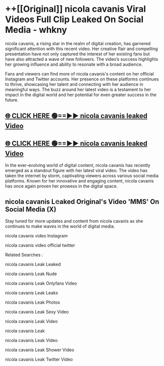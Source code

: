# ++[[Original]] nicola cavanis Viral Videos Full Clip Leaked On Social Media - whkny<br>

nicola cavanis, a rising star in the realm of digital creation, has garnered significant attention with this recent video. Her creative flair and compelling presentation have not only captured the interest of her existing fans but have also attracted a wave of new followers. The video’s success highlights her growing influence and ability to resonate with a broad audience.

Fans and viewers can find more of nicola cavanis's content on her official Instagram and Twitter accounts. Her presence on these platforms continues to thrive, showcasing her talent and connecting with her audience in meaningful ways. The buzz around her latest video is a testament to her impact in the digital world and her potential for even greater success in the future.


## [🌐 CLICK HERE 🟢==►► nicola cavanis leaked Video ](https://onlyclips.site?title=nicola_cavanis&ref=git)

## [🌐 CLICK HERE 🟢==►► nicola cavanis leaked Video ](https://onlyclips.site?title=nicola_cavanis&ref=git)


In the ever-evolving world of digital content, nicola cavanis has recently emerged as a standout figure with her latest viral video. The video has taken the internet by storm, captivating viewers across various social media platforms. Known for her innovative and engaging content, nicola cavanis has once again proven her prowess in the digital space.



## nicola cavanis L𝚎aked Original's Video 'MMS' On Social Media (X)


Stay tuned for more updates and content from nicola cavanis as she continues to make waves in the world of digital media.

nicola cavanis video Instagram

nicola cavanis video official twitter


Related Searches :

nicola cavanis Leak Leaked

nicola cavanis Leak Nude

nicola cavanis Leak Onlyfans Video

nicola cavanis Leak Leaks

nicola cavanis Leak Photos

nicola cavanis Leak Sexy Video

nicola cavanis Leak Video

nicola cavanis Leak

nicola cavanis Leak Video

nicola cavanis Leak Shower Video

nicola cavanis Leak Twitter Video

